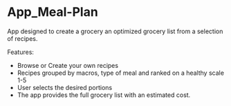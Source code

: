 # App_Meal-Plan

App designed to create a grocery an optimized grocery list from a selection of recipes.

Features:
  -  Browse or Create your own recipes
  -  Recipes grouped by macros, type of meal and ranked on a healthy scale 1-5
  -  User selects the desired portions
  -  The app provides the full grocery list with an estimated cost.
